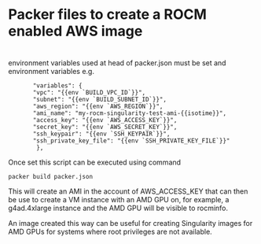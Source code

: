 # 
# Packer files to create a ROCM enabled AWS image
#

environment variables used at head of packer.json must be set and environment variables e.g.

```
       "variables": {
	   "vpc": "{{env `BUILD_VPC_ID`}}",
	   "subnet": "{{env `BUILD_SUBNET_ID`}}",
	   "aws_region": "{{env `AWS_REGION`}}",
	   "ami_name": "my-rocm-singularity-test-ami-{{isotime}}",
	   "access_key": "{{env `AWS_ACCESS_KEY`}}",
	   "secret_key": "{{env `AWS_SECRET_KEY`}}",
	   "ssh_keypair": "{{env `SSH_KEYPAIR`}}",
	   "ssh_private_key_file": "{{env `SSH_PRIVATE_KEY_FILE`}}"
        },
```


Once set this script can be executed using command
```
packer build packer.json
```


This will create an AMI in the account of AWS_ACCESS_KEY that can then be use to create a VM instance with an
AMD GPU on, for example, a g4ad.4xlarge instance and the AMD GPU will be visible to rocminfo.

An image created this way can be useful for creating Singularity images for AMD GPUs for systems where root privileges 
are not available.

